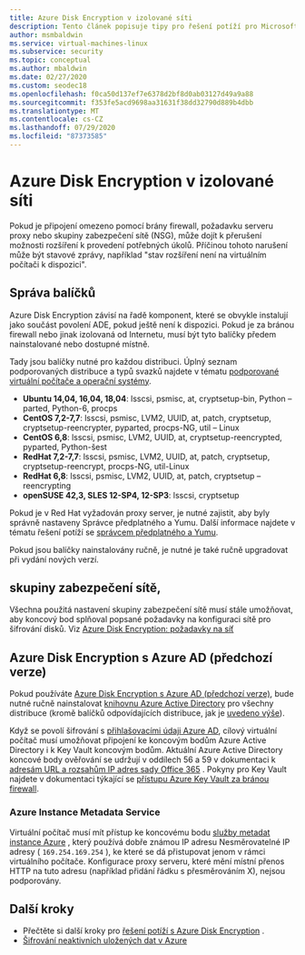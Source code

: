 ```yaml
---
title: Azure Disk Encryption v izolované síti
description: Tento článek popisuje tipy pro řešení potíží pro Microsoft Azure šifrování disku pro virtuální počítače se systémem Linux.
author: msmbaldwin
ms.service: virtual-machines-linux
ms.subservice: security
ms.topic: conceptual
ms.author: mbaldwin
ms.date: 02/27/2020
ms.custom: seodec18
ms.openlocfilehash: f0ca50d137ef7e6378d2bf8d0ab03127d49a9a88
ms.sourcegitcommit: f353fe5acd9698aa31631f38dd32790d889b4dbb
ms.translationtype: MT
ms.contentlocale: cs-CZ
ms.lasthandoff: 07/29/2020
ms.locfileid: "87373585"
---
```

# <a name="azure-disk-encryption-on-an-isolated-network"></a>Azure Disk Encryption v izolované síti

Pokud je připojení omezeno pomocí brány firewall, požadavku serveru proxy nebo skupiny zabezpečení sítě (NSG), může dojít k přerušení možnosti rozšíření k provedení potřebných úkolů. Příčinou tohoto narušení může být stavové zprávy, například "stav rozšíření není na virtuálním počítači k dispozici".

## <a name="package-management"></a>Správa balíčků

Azure Disk Encryption závisí na řadě komponent, které se obvykle instalují jako součást povolení ADE, pokud ještě není k dispozici. Pokud je za bránou firewall nebo jinak izolovaná od Internetu, musí být tyto balíčky předem nainstalované nebo dostupné místně.

Tady jsou balíčky nutné pro každou distribuci. Úplný seznam podporovaných distribuce a typů svazků najdete v tématu [podporované virtuální počítače a operační systémy](disk-encryption-overview.md#supported-vms-and-operating-systems).

- **Ubuntu 14,04, 16,04, 18,04**: lsscsi, psmisc, at, cryptsetup-bin, Python – parted, Python-6, procps
- **CentOS 7,2-7,7**: lsscsi, psmisc, LVM2, UUID, at, patch, cryptsetup, cryptsetup-reencrypter, pyparted, procps-NG, util – Linux
- **CentOS 6,8**: lsscsi, psmisc, LVM2, UUID, at, cryptsetup-reencrypted, pyparted, Python-šest
- **RedHat 7,2-7,7**: lsscsi, psmisc, LVM2, UUID, at, patch, cryptsetup, cryptsetup-reencrypt, procps-NG, util-Linux
- **RedHat 6,8**: lsscsi, psmisc, LVM2, UUID, at, patch, cryptsetup – reencrypting
- **openSUSE 42,3, SLES 12-SP4, 12-SP3**: lsscsi, cryptsetup

Pokud je v Red Hat vyžadován proxy server, je nutné zajistit, aby byly správně nastaveny Správce předplatného a Yumu. Další informace najdete v tématu řešení potíží se [správcem předplatného a Yumu](https://access.redhat.com/solutions/189533).  

Pokud jsou balíčky nainstalovány ručně, je nutné je také ručně upgradovat při vydání nových verzí.

## <a name="network-security-groups"></a>skupiny zabezpečení sítě,
Všechna použitá nastavení skupiny zabezpečení sítě musí stále umožňovat, aby koncový bod splňoval popsané požadavky na konfiguraci sítě pro šifrování disků.  Viz [Azure Disk Encryption: požadavky na síť](disk-encryption-overview.md#networking-requirements)

## <a name="azure-disk-encryption-with-azure-ad-previous-version"></a>Azure Disk Encryption s Azure AD (předchozí verze)

Pokud používáte [Azure Disk Encryption s Azure AD (předchozí verze)](disk-encryption-overview-aad.md), bude nutné ručně nainstalovat [knihovnu Azure Active Directory](../../active-directory/azuread-dev/active-directory-authentication-libraries.md) pro všechny distribuce (kromě balíčků odpovídajících distribuce, jak je [uvedeno výše](#package-management)).

Když se povolí šifrování s [přihlašovacími údaji Azure AD](disk-encryption-linux-aad.md), cílový virtuální počítač musí umožňovat připojení ke koncovým bodům Azure Active Directory i k Key Vault koncovým bodům. Aktuální Azure Active Directory koncové body ověřování se udržují v oddílech 56 a 59 v dokumentaci k [adresám URL a rozsahům IP adres sady Office 365](/office365/enterprise/urls-and-ip-address-ranges) . Pokyny pro Key Vault najdete v dokumentaci týkající se [přístupu Azure Key Vault za bránou firewall](../../key-vault/general/access-behind-firewall.md).

### <a name="azure-instance-metadata-service"></a>Azure Instance Metadata Service 

Virtuální počítač musí mít přístup ke koncovému bodu [služby metadat instance Azure](instance-metadata-service.md) , který používá dobře známou IP adresu Nesměrovatelné IP adresy ( `169.254.169.254` ), ke které se dá přistupovat jenom v rámci virtuálního počítače.  Konfigurace proxy serveru, které mění místní přenos HTTP na tuto adresu (například přidání řádku s přesměrováním X), nejsou podporovány.

## <a name="next-steps"></a>Další kroky

- Přečtěte si další kroky pro [řešení potíží s Azure Disk Encryption](disk-encryption-troubleshooting.md) .
- [Šifrování neaktivních uložených dat v Azure](../../security/fundamentals/encryption-atrest.md)
